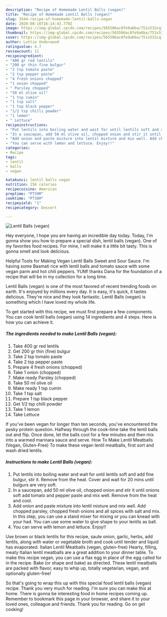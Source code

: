 ```yaml
---
description: "Recipe of Homemade Lentil Balls (vegan)"
title: "Recipe of Homemade Lentil Balls (vegan)"
slug: 3544-recipe-of-homemade-lentil-balls-vegan
date: 2020-08-16T16:14:43.770Z
image: https://img-global.cpcdn.com/recipes/565506ac8fe9a6ba/751x532cq70/lentil-balls-vegan-recipe-main-photo.jpg
thumbnail: https://img-global.cpcdn.com/recipes/565506ac8fe9a6ba/751x532cq70/lentil-balls-vegan-recipe-main-photo.jpg
cover: https://img-global.cpcdn.com/recipes/565506ac8fe9a6ba/751x532cq70/lentil-balls-vegan-recipe-main-photo.jpg
author: Lottie Underwood
ratingvalue: 4.7
reviewcount: 11
recipeingredient:
- "400 gr red lentils"
- "200 gr thin fine bulgur"
- "2 tsp tomato paste"
- "2 tsp pepper paste"
- "4 fresh onions chopped"
- "1 onion chopped"
- " Parsley chopped"
- "50 ml olive oil"
- "1 tsp cumin"
- "1 tsp salt"
- "1 tsp black pepper"
- "1/2 tsp chilli powder"
- "1 lemon"
- " Lettuce"
recipeinstructions:
- "Put lentils into boiling water and wait for until lentils soft and add fine bulgur, stir it. Remove from the heat. Cover and wait for 20 mins until bulgurs are very soft."
- "In a saucepan, add 50 ml olive oil, chopped onion and stir it until onions soft add tomato and pepper paste and mix well. Remove from the heat and cool."
- "Add onion and paste mixture into lentil mixture and mix well. Add chopped parsley, chopped fresh onions and all spices with salt and mix. In this step, you can use a stand mixer for mixing or you can knead with your had. You can use some water to give shape to your lentils as ball."
- "You can serve with lemon and lettuce. Enjoy!!"
categories:
- Recipe
tags:
- lentil
- balls
- vegan

katakunci: lentil balls vegan 
nutrition: 256 calories
recipecuisine: American
preptime: "PT39M"
cooktime: "PT36M"
recipeyield: "1"
recipecategory: Dessert

---
```



![Lentil Balls (vegan)](https://img-global.cpcdn.com/recipes/565506ac8fe9a6ba/751x532cq70/lentil-balls-vegan-recipe-main-photo.jpg)

Hey everyone, I hope you are having an incredible day today. Today, I'm gonna show you how to prepare a special dish, lentil balls (vegan). One of my favorites food recipes. For mine, I will make it a little bit tasty. This is gonna smell and look delicious.

Helpful Tools for Making Vegan Lentil Balls Sweet and Sour Sauce. I&#39;m having some Basmati rice with lentil balls and tomato sauce with some vegan parm and hot chili peppers. YUM! thanks Dana for the foundation of a recipe that will be in my collection for a long time.

Lentil Balls (vegan) is one of the most favored of recent trending foods on earth. It's enjoyed by millions every day. It is easy, it's quick, it tastes delicious. They're nice and they look fantastic. Lentil Balls (vegan) is something which I have loved my whole life.


To get started with this recipe, we must first prepare a few components. You can cook lentil balls (vegan) using 14 ingredients and 4 steps. Here is how you can achieve it.

<!--inarticleads1-->

##### The ingredients needed to make Lentil Balls (vegan):

1. Take 400 gr red lentils
1. Get 200 gr thin (fine) bulgur
1. Take 2 tsp tomato paste
1. Take 2 tsp pepper paste
1. Prepare 4 fresh onions (chopped)
1. Take 1 onion (chopped)
1. Make ready  Parsley (chopped)
1. Take 50 ml olive oil
1. Make ready 1 tsp cumin
1. Take 1 tsp salt
1. Prepare 1 tsp black pepper
1. Get 1/2 tsp chilli powder
1. Take 1 lemon
1. Take  Lettuce


If you&#39;ve been vegan for longer than ten seconds, you&#39;ve encountered the pesky protein question. Halfway through the cook-time take the lentil balls out and flip. Once done, let the balls cool for a few minutes and then mix into a warmed marinara sauce and serve. How To Make Lentil Meatballs (Vegan, Gluten-Free) To make these vegan lentil meatballs, first sort and wash dried lentils. 

<!--inarticleads2-->

##### Instructions to make Lentil Balls (vegan):

1. Put lentils into boiling water and wait for until lentils soft and add fine bulgur, stir it. Remove from the heat. Cover and wait for 20 mins until bulgurs are very soft.
1. In a saucepan, add 50 ml olive oil, chopped onion and stir it until onions soft add tomato and pepper paste and mix well. Remove from the heat and cool.
1. Add onion and paste mixture into lentil mixture and mix well. Add chopped parsley, chopped fresh onions and all spices with salt and mix. In this step, you can use a stand mixer for mixing or you can knead with your had. You can use some water to give shape to your lentils as ball.
1. You can serve with lemon and lettuce. Enjoy!!


Use brown or black lentils for this recipe, saute onion, garlic, herbs, add lentils, along with water or vegetable broth and cook until tender and liquid has evaporated. Italian Lentil Meatballs (vegan, gluten-free) Hearty, filling, meaty Italian lentil meatballs are a great addition to your dinner table. To make this recipe vegan, you can use a flax egg in place of the egg called for in the recipe. Bake (or shape and bake) as directed. These lentil meatballs are packed with flavor, easy to whip up, totally vegetarian, vegan, and optionally gluten-free! 

So that's going to wrap this up with this special food lentil balls (vegan) recipe. Thank you very much for reading. I'm sure you can make this at home. There is gonna be interesting food in home recipes coming up. Remember to bookmark this page in your browser, and share it to your loved ones, colleague and friends. Thank you for reading. Go on get cooking!
